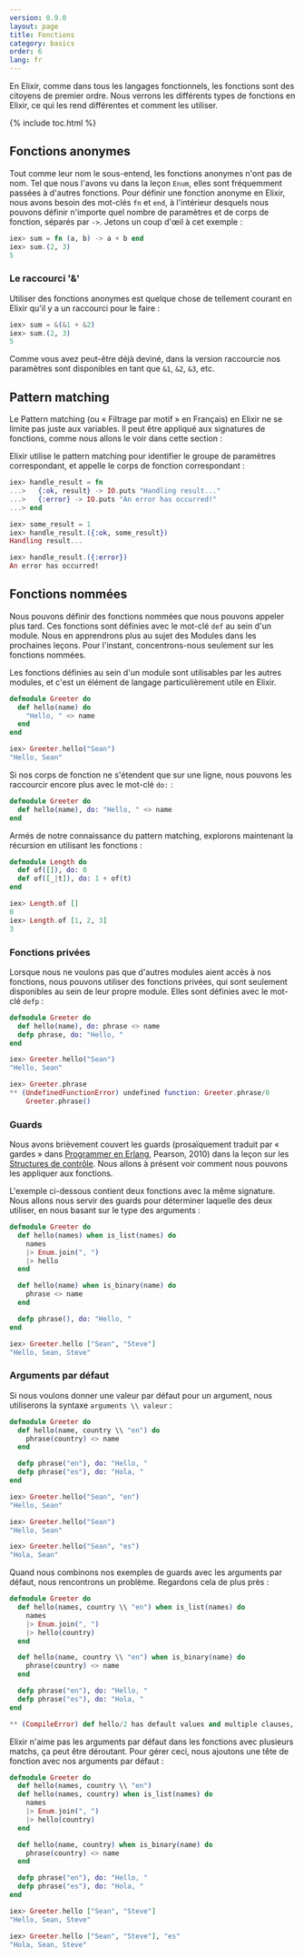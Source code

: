 ```yaml
---
version: 0.9.0
layout: page
title: Fonctions
category: basics
order: 6
lang: fr
---
```


En Elixir, comme dans tous les langages fonctionnels, les fonctions sont des citoyens de premier ordre. Nous verrons les différents types de fonctions en
Elixir, ce qui les rend différentes et comment les utiliser.

{% include toc.html %}

## Fonctions anonymes

Tout comme leur nom le sous-entend, les fonctions anonymes n'ont pas de nom. Tel que nous l'avons vu dans la leçon `Enum`, elles sont fréquemment passées à
d'autres fonctions. Pour définir une fonction anonyme en Elixir, nous avons besoin des mot-clés `fn` et `end`, à l'intérieur desquels nous pouvons définir
n'importe quel nombre de paramètres et de corps de fonction, séparés par `->`.
Jetons un coup d'œil à cet exemple :

```elixir
iex> sum = fn (a, b) -> a + b end
iex> sum.(2, 3)
5
```

### Le raccourci '&'

Utiliser des fonctions anonymes est quelque chose de tellement courant en Elixir qu'il y a un raccourci pour le faire :

```elixir
iex> sum = &(&1 + &2)
iex> sum.(2, 3)
5
```

Comme vous avez peut-être déjà deviné, dans la version raccourcie nos paramètres sont disponibles en tant que `&1`, `&2`, `&3`, etc.

## Pattern matching

Le Pattern matching (ou « Filtrage par motif » en Français) en Elixir ne se limite pas juste aux variables. Il peut être appliqué aux signatures de
fonctions, comme nous allons le voir dans cette section :

Elixir utilise le pattern matching pour identifier le groupe de paramètres correspondant, et appelle le corps de fonction correspondant :

```elixir
iex> handle_result = fn
...>   {:ok, result} -> IO.puts "Handling result..."
...>   {:error} -> IO.puts "An error has occurred!"
...> end

iex> some_result = 1
iex> handle_result.({:ok, some_result})
Handling result...

iex> handle_result.({:error})
An error has occurred!
```

## Fonctions nommées

Nous pouvons définir des fonctions nommées que nous pouvons appeler plus tard. Ces fonctions sont définies avec le mot-clé `def` au sein d'un
module. Nous en apprendrons plus au sujet des Modules dans les prochaines leçons. Pour l'instant, concentrons-nous seulement sur les fonctions nommées.

Les fonctions définies au sein d'un module sont utilisables par les autres modules, et c'est un élément de langage particulièrement utile en Elixir.

```elixir
defmodule Greeter do
  def hello(name) do
    "Hello, " <> name
  end
end

iex> Greeter.hello("Sean")
"Hello, Sean"
```

Si nos corps de fonction ne s'étendent que sur une ligne, nous pouvons les raccourcir encore plus avec le mot-clé `do:` :

```elixir
defmodule Greeter do
  def hello(name), do: "Hello, " <> name
end
```

Armés de notre connaissance du pattern matching, explorons maintenant la récursion en utilisant les fonctions :

```elixir
defmodule Length do
  def of([]), do: 0
  def of([_|t]), do: 1 + of(t)
end

iex> Length.of []
0
iex> Length.of [1, 2, 3]
3
```

### Fonctions privées
Lorsque nous ne voulons pas que d'autres modules aient accès à nos fonctions, nous pouvons utiliser des fonctions privées, qui sont seulement disponibles
au sein de leur propre module. Elles sont définies avec le mot-clé `defp` :

```elixir
defmodule Greeter do
  def hello(name), do: phrase <> name
  defp phrase, do: "Hello, "
end

iex> Greeter.hello("Sean")
"Hello, Sean"

iex> Greeter.phrase
** (UndefinedFunctionError) undefined function: Greeter.phrase/0
    Greeter.phrase()
```

### Guards

Nous avons brièvement couvert les guards (prosaïquement traduit par « gardes » dans <u>Programmer en Erlang</u>, Pearson, 2010) dans la leçon sur les
[Structures de contrôle](../control-structures).
Nous allons à présent voir comment nous pouvons les appliquer aux fonctions.

L'exemple ci-dessous contient deux fonctions avec la même signature. Nous allons nous servir des guards pour déterminer laquelle des deux utiliser, en
nous basant sur le type des arguments :


```elixir
defmodule Greeter do
  def hello(names) when is_list(names) do
    names
    |> Enum.join(", ")
    |> hello
  end

  def hello(name) when is_binary(name) do
    phrase <> name
  end

  defp phrase(), do: "Hello, "
end

iex> Greeter.hello ["Sean", "Steve"]
"Hello, Sean, Steve"
```

### Arguments par défaut

Si nous voulons donner une valeur par défaut pour un argument, nous utiliserons la syntaxe `arguments \\ valeur` :

```elixir
defmodule Greeter do
  def hello(name, country \\ "en") do
    phrase(country) <> name
  end

  defp phrase("en"), do: "Hello, "
  defp phrase("es"), do: "Hola, "
end

iex> Greeter.hello("Sean", "en")
"Hello, Sean"

iex> Greeter.hello("Sean")
"Hello, Sean"

iex> Greeter.hello("Sean", "es")
"Hola, Sean"
```

Quand nous combinons nos exemples de guards avec les arguments par défaut, nous rencontrons un problème. Regardons cela de plus près :

```elixir
defmodule Greeter do
  def hello(names, country \\ "en") when is_list(names) do
    names
    |> Enum.join(", ")
    |> hello(country)
  end

  def hello(name, country \\ "en") when is_binary(name) do
    phrase(country) <> name
  end

  defp phrase("en"), do: "Hello, "
  defp phrase("es"), do: "Hola, "
end

** (CompileError) def hello/2 has default values and multiple clauses, define a function head with the defaults
```

Elixir n'aime pas les arguments par défaut dans les fonctions avec plusieurs matchs, ça peut être déroutant. Pour gérer ceci, nous ajoutons une tête de fonction avec nos
arguments par défaut :

```elixir
defmodule Greeter do
  def hello(names, country \\ "en")
  def hello(names, country) when is_list(names) do
    names
    |> Enum.join(", ")
    |> hello(country)
  end

  def hello(name, country) when is_binary(name) do
    phrase(country) <> name
  end

  defp phrase("en"), do: "Hello, "
  defp phrase("es"), do: "Hola, "
end

iex> Greeter.hello ["Sean", "Steve"]
"Hello, Sean, Steve"

iex> Greeter.hello ["Sean", "Steve"], "es"
"Hola, Sean, Steve"
```
